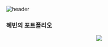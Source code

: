 ![header](https://capsule-render.vercel.app/api?type=waving&color=gradient&customColorList=14&height=300&section=header&text=YongHyeBeen&fontSize=90)
### 혜빈의 포트폴리오

<div align="center">
<img src="https://img.shields.io/badge/linux-FCC624?style=flat&logo=linux&logoColor=white"/>
</div>
